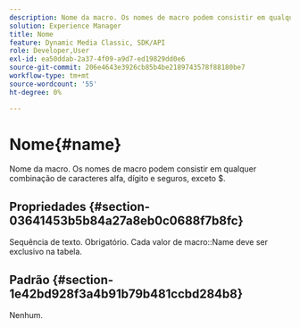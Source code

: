 ```yaml
---
description: Nome da macro. Os nomes de macro podem consistir em qualquer combinação de caracteres alfa, dígito e seguros, exceto $.
solution: Experience Manager
title: Nome
feature: Dynamic Media Classic, SDK/API
role: Developer,User
exl-id: ea50ddab-2a37-4f09-a9d7-ed19829dd0e6
source-git-commit: 206e4643e3926cb85b4be2189743578f88180be7
workflow-type: tm+mt
source-wordcount: '55'
ht-degree: 0%

---
```


# Nome{#name}

Nome da macro. Os nomes de macro podem consistir em qualquer combinação de caracteres alfa, dígito e seguros, exceto $.

## Propriedades {#section-03641453b5b84a27a8eb0c0688f7b8fc}

Sequência de texto. Obrigatório. Cada valor de macro::Name deve ser exclusivo na tabela.

## Padrão {#section-1e42bd928f3a4b91b79b481ccbd284b8}

Nenhum.
